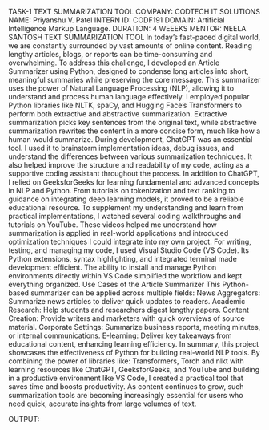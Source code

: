 TASK-1 TEXT SUMMARIZATION TOOL
COMPANY: CODTECH IT SOLUTIONS
NAME: Priyanshu V. Patel
INTERN ID: CODF191
DOMAIN: Artificial Intelligence Markup Language.
DURATION: 4 WEEEKS
MENTOR: NEELA SANTOSH
TEXT SUMMARIZATION TOOL
In today’s fast-paced digital world, we are constantly surrounded by vast amounts of online content. Reading lengthy articles, blogs, or reports can be time-consuming and overwhelming. To address this challenge, I developed an Article Summarizer using Python, designed to condense long articles into short, meaningful summaries while preserving the core message.
This summarizer uses the power of Natural Language Processing (NLP), allowing it to understand and process human language effectively. I employed popular Python libraries like NLTK, spaCy, and Hugging Face’s Transformers to perform both extractive and abstractive summarization. Extractive summarization picks key sentences from the original text, while abstractive summarization rewrites the content in a more concise form, much like how a human would summarize.
During development, ChatGPT was an essential tool. I used it to brainstorm implementation ideas, debug issues, and understand the differences between various summarization techniques. It also helped improve the structure and readability of my code, acting as a supportive coding assistant throughout the process.
In addition to ChatGPT, I relied on GeeksforGeeks for learning fundamental and advanced concepts in NLP and Python. From tutorials on tokenization and text ranking to guidance on integrating deep learning models, it proved to be a reliable educational resource.
To supplement my understanding and learn from practical implementations, I watched several coding walkthroughs and tutorials on YouTube. These videos helped me understand how summarization is applied in real-world applications and introduced optimization techniques I could integrate into my own project.
For writing, testing, and managing my code, I used Visual Studio Code (VS Code). Its Python extensions, syntax highlighting, and integrated terminal made development efficient. The ability to install and manage Python environments directly within VS Code simplified the workflow and kept everything organized.
Use Cases of the Article Summarizer This Python-based summarizer can be applied across multiple fields:
News Aggregators: Summarize news articles to deliver quick updates to readers.
Academic Research: Help students and researchers digest lengthy papers.
Content Creation: Provide writers and marketers with quick overviews of source material.
Corporate Settings: Summarize business reports, meeting minutes, or internal communications.
E-learning: Deliver key takeaways from educational content, enhancing learning efficiency.
In summary, this project showcases the effectiveness of Python for building real-world NLP tools. By combining the power of libraries like: Transformers, Torch and nlkt with learning resources like ChatGPT, GeeksforGeeks, and YouTube and building in a productive environment like VS Code, I created a practical tool that saves time and boosts productivity. As content continues to grow, such summarization tools are becoming increasingly essential for users who need quick, accurate insights from large volumes of text.

OUTPUT:
 
